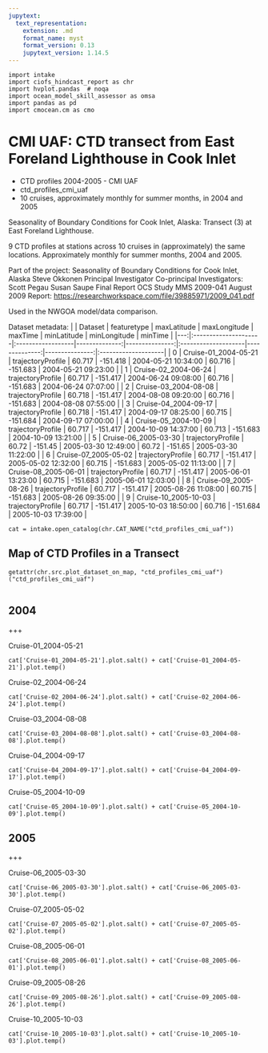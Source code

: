 ```yaml
---
jupytext:
  text_representation:
    extension: .md
    format_name: myst
    format_version: 0.13
    jupytext_version: 1.14.5
---
```


```{code-cell}
import intake
import ciofs_hindcast_report as chr
import hvplot.pandas  # noqa
import ocean_model_skill_assessor as omsa
import pandas as pd
import cmocean.cm as cmo
```

# CMI UAF: CTD transect from East Foreland Lighthouse in Cook Inlet

* CTD profiles 2004-2005 - CMI UAF
* ctd_profiles_cmi_uaf
* 10 cruises, approximately monthly for summer months, in 2004 and 2005

Seasonality of Boundary Conditions for Cook Inlet, Alaska: Transect (3) at East Foreland Lighthouse.

9 CTD profiles at stations across 10 cruises in (approximately) the same locations. Approximately monthly for summer months, 2004 and 2005.

Part of the project:
Seasonality of Boundary Conditions for Cook Inlet, Alaska
Steve Okkonen Principal Investigator
Co-principal Investigators: Scott Pegau Susan Saupe
Final Report
OCS Study MMS 2009-041
August 2009
Report: https://researchworkspace.com/file/39885971/2009_041.pdf


Used in the NWGOA model/data comparison.

Dataset metadata:
|    | Dataset              | featuretype       |   maxLatitude |   maxLongitude | maxTime             |   minLatitude |   minLongitude | minTime             |
|---:|:---------------------|:------------------|--------------:|---------------:|:--------------------|--------------:|---------------:|:--------------------|
|  0 | Cruise-01_2004-05-21 | trajectoryProfile |        60.717 |       -151.418 | 2004-05-21 10:34:00 |        60.716 |       -151.683 | 2004-05-21 09:23:00 |
|  1 | Cruise-02_2004-06-24 | trajectoryProfile |        60.717 |       -151.417 | 2004-06-24 09:08:00 |        60.716 |       -151.683 | 2004-06-24 07:07:00 |
|  2 | Cruise-03_2004-08-08 | trajectoryProfile |        60.718 |       -151.417 | 2004-08-08 09:20:00 |        60.716 |       -151.683 | 2004-08-08 07:55:00 |
|  3 | Cruise-04_2004-09-17 | trajectoryProfile |        60.718 |       -151.417 | 2004-09-17 08:25:00 |        60.715 |       -151.684 | 2004-09-17 07:00:00 |
|  4 | Cruise-05_2004-10-09 | trajectoryProfile |        60.717 |       -151.417 | 2004-10-09 14:37:00 |        60.713 |       -151.683 | 2004-10-09 13:21:00 |
|  5 | Cruise-06_2005-03-30 | trajectoryProfile |        60.72  |       -151.45  | 2005-03-30 12:49:00 |        60.72  |       -151.65  | 2005-03-30 11:22:00 |
|  6 | Cruise-07_2005-05-02 | trajectoryProfile |        60.717 |       -151.417 | 2005-05-02 12:32:00 |        60.715 |       -151.683 | 2005-05-02 11:13:00 |
|  7 | Cruise-08_2005-06-01 | trajectoryProfile |        60.717 |       -151.417 | 2005-06-01 13:23:00 |        60.715 |       -151.683 | 2005-06-01 12:03:00 |
|  8 | Cruise-09_2005-08-26 | trajectoryProfile |        60.717 |       -151.417 | 2005-08-26 11:08:00 |        60.715 |       -151.683 | 2005-08-26 09:35:00 |
|  9 | Cruise-10_2005-10-03 | trajectoryProfile |        60.717 |       -151.417 | 2005-10-03 18:50:00 |        60.716 |       -151.684 | 2005-10-03 17:39:00 |
    

```{code-cell}
cat = intake.open_catalog(chr.CAT_NAME("ctd_profiles_cmi_uaf"))
```

## Map of CTD Profiles in a Transect
    

```{code-cell}
getattr(chr.src.plot_dataset_on_map, "ctd_profiles_cmi_uaf")("ctd_profiles_cmi_uaf")
    
```

## 2004

+++

Cruise-01_2004-05-21
        

```{code-cell}
cat['Cruise-01_2004-05-21'].plot.salt() + cat['Cruise-01_2004-05-21'].plot.temp()
```

Cruise-02_2004-06-24
        

```{code-cell}
cat['Cruise-02_2004-06-24'].plot.salt() + cat['Cruise-02_2004-06-24'].plot.temp()
```

Cruise-03_2004-08-08
        

```{code-cell}
cat['Cruise-03_2004-08-08'].plot.salt() + cat['Cruise-03_2004-08-08'].plot.temp()
```

Cruise-04_2004-09-17
        

```{code-cell}
cat['Cruise-04_2004-09-17'].plot.salt() + cat['Cruise-04_2004-09-17'].plot.temp()
```

Cruise-05_2004-10-09
        

```{code-cell}
cat['Cruise-05_2004-10-09'].plot.salt() + cat['Cruise-05_2004-10-09'].plot.temp()
```

## 2005

+++

Cruise-06_2005-03-30
        

```{code-cell}
cat['Cruise-06_2005-03-30'].plot.salt() + cat['Cruise-06_2005-03-30'].plot.temp()
```

Cruise-07_2005-05-02
        

```{code-cell}
cat['Cruise-07_2005-05-02'].plot.salt() + cat['Cruise-07_2005-05-02'].plot.temp()
```

Cruise-08_2005-06-01
        

```{code-cell}
cat['Cruise-08_2005-06-01'].plot.salt() + cat['Cruise-08_2005-06-01'].plot.temp()
```

Cruise-09_2005-08-26
        

```{code-cell}
cat['Cruise-09_2005-08-26'].plot.salt() + cat['Cruise-09_2005-08-26'].plot.temp()
```

Cruise-10_2005-10-03
        

```{code-cell}
cat['Cruise-10_2005-10-03'].plot.salt() + cat['Cruise-10_2005-10-03'].plot.temp()
```
